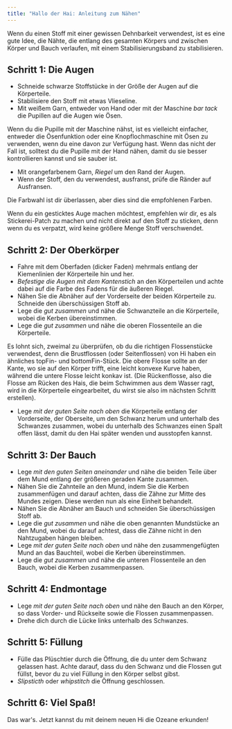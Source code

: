 ```yaml
---
title: "Hallo der Hai: Anleitung zum Nähen"
---
```


<Tip>

Wenn du einen Stoff mit einer gewissen Dehnbarkeit verwendest, ist es eine gute Idee, die Nähte, die entlang des gesamten Körpers und zwischen Körper und Bauch verlaufen, mit einem Stabilisierungsband zu stabilisieren.

</Tip>

## Schritt 1: Die Augen

- Schneide schwarze Stoffstücke in der Größe der Augen auf die Körperteile.
- Stabilisiere den Stoff mit etwas Vlieseline.
- Mit weißem Garn, entweder von Hand oder mit der Maschine _bar tack_ die Pupillen auf die Augen wie Ösen.

<Tip>

Wenn du die Pupille mit der Maschine nähst, ist es vielleicht einfacher, entweder die Ösenfunktion oder eine Knopflochmaschine mit Ösen zu verwenden, wenn du eine davon zur Verfügung hast. Wenn das nicht der Fall ist, solltest du die Pupille mit der Hand nähen, damit du sie besser kontrollieren kannst und sie sauber ist.

</Tip>

- Mit orangefarbenem Garn, _Riegel_ um den Rand der Augen.
- Wenn der Stoff, den du verwendest, ausfranst, prüfe die Ränder auf Ausfransen.

<Note>

Die Farbwahl ist dir überlassen, aber dies sind die empfohlenen Farben.

Wenn du ein gesticktes Auge machen möchtest, empfehlen wir dir, es als Stickerei-Patch zu machen und nicht direkt auf den Stoff zu sticken, denn wenn du es verpatzt, wird keine größere Menge Stoff verschwendet.

</Note>

## Schritt 2: Der Oberkörper

- Fahre mit dem Oberfaden (dicker Faden) mehrmals entlang der Kiemenlinien der Körperteile hin und her.
- _Befestige die Augen mit dem Kantenstich_ an den Körperteilen und achte dabei auf die Farbe des Fadens für die äußeren Riegel.
- Nähen Sie die Abnäher auf der Vorderseite der beiden Körperteile zu. Schneide den überschüssigen Stoff ab.
- Lege die _gut zusammen_ und nähe die Schwanzteile an die Körperteile, wobei die Kerben übereinstimmen.
- Lege die _gut zusammen_ und nähe die oberen Flossenteile an die Körperteile.

<Tip>

Es lohnt sich, zweimal zu überprüfen, ob du die richtigen Flossenstücke verwendest, denn die Brustflossen (oder Seitenflossen) von Hi haben ein ähnliches topFin- und bottomFin-Stück. Die obere Flosse sollte an der Kante, wo sie auf den Körper trifft, eine leicht konvexe Kurve haben, während die untere Flosse leicht konkav ist. (Die Rückenflosse, also die Flosse am Rücken des Hais, die beim Schwimmen aus dem Wasser ragt, wird in die Körperteile eingearbeitet, du wirst sie also im nächsten Schritt erstellen).

</Tip>

- Lege _mit der guten Seite nach oben_ die Körperteile entlang der Vorderseite, der Oberseite, um den Schwanz herum und unterhalb des Schwanzes zusammen, wobei du unterhalb des Schwanzes einen Spalt offen lässt, damit du den Hai später wenden und ausstopfen kannst.

## Schritt 3: Der Bauch

- Lege _mit den guten Seiten aneinander_ und nähe die beiden Teile über dem Mund entlang der größeren geraden Kante zusammen.
- Nähen Sie die Zahnteile an den Mund, indem Sie die Kerben zusammenfügen und darauf achten, dass die Zähne zur Mitte des Mundes zeigen. Diese werden nun als eine Einheit behandelt.
- Nähen Sie die Abnäher am Bauch und schneiden Sie überschüssigen Stoff ab.
- Lege die _gut zusammen_ und nähe die oben genannten Mundstücke an den Mund, wobei du darauf achtest, dass die Zähne nicht in den Nahtzugaben hängen bleiben.
- Lege _mit der guten Seite nach oben_ und nähe den zusammengefügten Mund an das Bauchteil, wobei die Kerben übereinstimmen.
- Lege die _gut zusammen_ und nähe die unteren Flossenteile an den Bauch, wobei die Kerben zusammenpassen.

## Schritt 4: Endmontage

- Lege _mit der guten Seite nach oben_ und nähe den Bauch an den Körper, so dass Vorder- und Rückseite sowie die Flossen zusammenpassen.
- Drehe dich durch die Lücke links unterhalb des Schwanzes.

## Schritt 5: Füllung

- Fülle das Plüschtier durch die Öffnung, die du unter dem Schwanz gelassen hast. Achte darauf, dass du den Schwanz und die Flossen gut füllst, bevor du zu viel Füllung in den Körper selbst gibst.
- _Slipsticth_ oder _whipstitch_ die Öffnung geschlossen.

## Schritt 6: Viel Spaß!

Das war's. Jetzt kannst du mit deinem neuen Hi die Ozeane erkunden!
